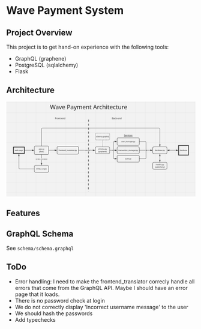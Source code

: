 # Wave Payment System

## Project Overview
This project is to get hand-on experience with the following tools:
- GraphQL (graphene)
- PostgreSQL (sqlalchemy)
- Flask

## Architecture
![Showing the project's overall architecture](architecture.png)
## Features

<!-- ## Installation
- Clone the git repo
- Run 'pip install -r requirements'
- Run app.py -->

## GraphQL Schema
See ```schema/schema.graphql```

## ToDo
- Error handling: I need to make the frontend_translator correcly handle all errors that come from the GraphQL API. Maybe I should have an error page that it loads.
- There is no password check at login
- We do not correctly display 'Incorrect username message' to the user
- We should hash the passwords
- Add typechecks

